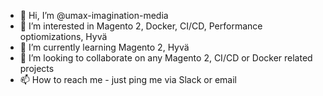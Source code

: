 - 👋 Hi, I’m @umax-imagination-media
- 👀 I’m interested in Magento 2, Docker, CI/CD, Performance optiomizations, Hyvä
- 🌱 I’m currently learning Magento 2, Hyvä
- 💞️ I’m looking to collaborate on any Magento 2, CI/CD or Docker related projects
- 📫 How to reach me  - just ping me via Slack or email

<!---
umax-imagination-media/umax-imagination-media is a ✨ special ✨ repository because its `README.md` (this file) appears on your GitHub profile.
You can click the Preview link to take a look at your changes.
--->
